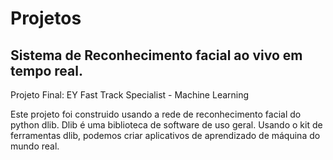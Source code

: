 # Projetos

## Sistema de Reconhecimento facial ao vivo em tempo real.

Projeto Final: EY Fast Track Specialist - Machine Learning

Este projeto foi construido usando a rede de reconhecimento facial do python dlib. Dlib é uma biblioteca de software de uso geral. Usando o kit de ferramentas dlib, podemos criar aplicativos de aprendizado de máquina do mundo real.
